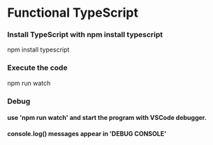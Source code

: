# Functional TypeScript
### Install TypeScript with npm install typescript
npm install typescript

### Execute the code 
npm run watch

### Debug
#### use 'npm run watch' and start the program with VSCode debugger.
#### console.log() messages appear in 'DEBUG CONSOLE'
